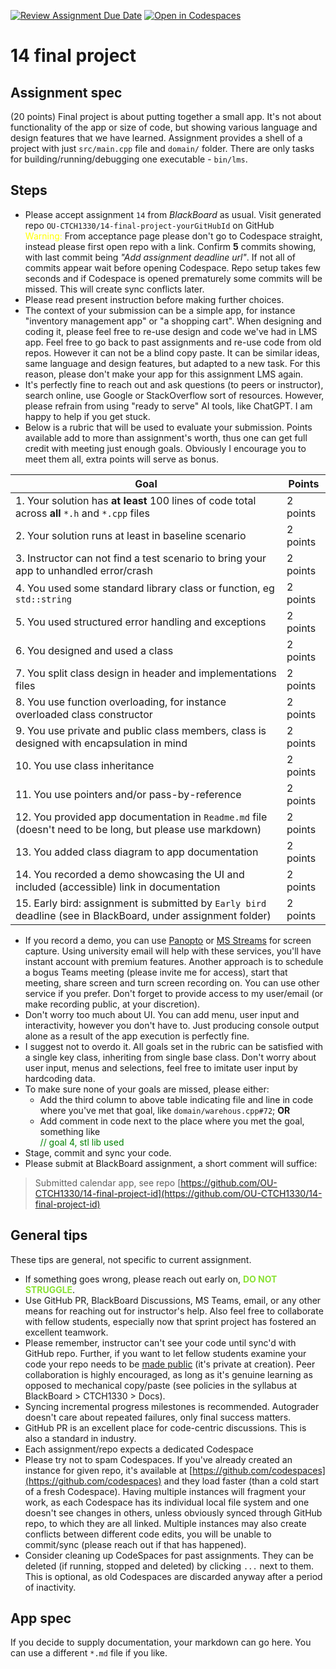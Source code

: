 [![Review Assignment Due Date](https://classroom.github.com/assets/deadline-readme-button-24ddc0f5d75046c5622901739e7c5dd533143b0c8e959d652212380cedb1ea36.svg)](https://classroom.github.com/a/i4EBHNhW)
[![Open in Codespaces](https://classroom.github.com/assets/launch-codespace-7f7980b617ed060a017424585567c406b6ee15c891e84e1186181d67ecf80aa0.svg)](https://classroom.github.com/open-in-codespaces?assignment_repo_id=14945553)
# 14 final project

## Assignment spec

(20 points) Final project is about putting together a small app. It's not about functionality of the app or size of code, but showing various language and design features that we have learned. Assignment provides a shell of a project with just `src/main.cpp` file and `domain/` folder. There are only tasks for building/running/debugging one executable - `bin/lms`.

## Steps

- Please accept assignment `14` from *BlackBoard* as usual. Visit generated repo `OU-CTCH1330/14-final-project-yourGitHubId` on GitHub
<br /><span style='color: yellow'>Warning:</span> From acceptance page please don't go to Codespace straight, instead please first open repo with a link. Confirm **5** commits showing, with last commit being _"Add assignment deadline url"_. If not all of commits appear wait before opening Codespace. Repo setup takes few seconds and if Codespace is opened prematurely some commits will be missed. This will create sync conflicts later. 
- Please read present instruction before making further choices. 
- The context of your submission can be a simple app, for instance "inventory management app" or "a shopping cart". When designing and coding it, please feel free to re-use design and code we've had in LMS app. Feel free to go back to past assignments and re-use code from old repos. However it can not be a blind copy paste. It can be similar ideas, same language and design features, but adapted to a new task. For this reason, please don't make your app for this assignment LMS again. 
- It's perfectly fine to reach out and ask questions (to peers or instructor), search online, use Google or StackOverflow sort of resources. However, please refrain from using "ready to serve" AI tools, like ChatGPT. I am happy to help if you get stuck.
- Below is a rubric that will be used to evaluate your submission. Points available add to more than assignment's worth, thus one can get full credit with meeting just enough goals. Obviously I encourage you to meet them all, extra points will serve as bonus.


| Goal | Points |
| -- | -- |
| 1. Your solution has **at least** 100 lines of code total across **all** `*.h` and `*.cpp` files | 2 points |
| 2. Your solution runs at least in baseline scenario | 2 points |
| 3. Instructor can not find a test scenario to bring your app to unhandled error/crash | 2 points || 3. You used structured code, with various tasks logically structured in properly names functions | 2 points |
| 4. You used some standard library class or function, eg `std::string` | 2 points |
| 5. You used structured error handling and exceptions | 2 points |
| 6. You designed and used a class | 2 points |
| 7. You split class design in header and implementations files | 2 points |
| 8. You use function overloading, for instance overloaded class constructor | 2 points |
| 9. You use private and public class members, class is designed with encapsulation in mind | 2 points |
| 10. You use class inheritance | 2 points |
| 11. You use pointers and/or pass-by-reference | 2 points | 
| 12. You provided app documentation in `Readme.md` file (doesn't need to be long, but please use markdown) | 2 points |
| 13. You added class diagram to app documentation | 2 points | 
| 14. You recorded a demo showcasing the UI and included (accessible) link in documentation | 2 points |
| 15. Early bird: assignment is submitted by `Early bird` deadline (see in BlackBoard, under assignment folder) | 2 points |

- If you record a demo, you can use [Panopto](https://www.panopto.com/) or [MS Streams](https://www.microsoft365.com) for screen capture. Using university email will help with these services, you'll have instant account with premium features. Another approach is to schedule a bogus Teams meeting (please invite me for access), start that meeting, share screen and turn screen recording on. You can use other service if you prefer. Don't forget to provide access to my user/email (or make recording public, at your discretion).
- Don't worry too much about UI. You can add menu, user input and interactivity, however you don't have to. Just producing console output alone as a result of the app execution is perfectly fine.
- I suggest not to overdo it. All goals set in the rubric can be satisfied with a single key class, inheriting from single base class. Don't worry about user input, menus and selections, feel free to imitate user input by hardcoding data.
- To make sure none of your goals are missed, please either:
  - Add the third column to above table indicating file and line in code where you've met that goal, like `domain/warehous.cpp#72`; **OR**
  - Add comment in code next to the place where you met the goal, something like <br /><span style='color: green'>// goal 4, stl lib used</span>
- Stage, commit and sync your code. 
- Please submit at BlackBoard assignment, a short comment will suffice:

> Submitted calendar app, see repo [https://github.com/OU-CTCH1330/14-final-project-id](https://github.com/OU-CTCH1330/14-final-project-id)

## General tips

These tips are general, not specific to current assignment.

- If something goes wrong, please reach out early on, <span style='color: #8ae234'>**DO NOT STRUGGLE**</span>.
- Use GitHub PR, BlackBoard Discussions, MS Teams, email, or any other means for reaching out for instructor's help. Also feel free to collaborate with fellow students, especially now that sprint project has fostered an excellent teamwork. 
- Please remember, instructor can't see your code until sync'd with GitHub repo. Further, if you want to let fellow students examine your code your repo needs to be [made public](https://docs.github.com/en/repositories/managing-your-repositorys-settings-and-features/managing-repository-settings/setting-repository-visibility#changing-a-repositorys-visibility) (it's private at creation). Peer collaboration is highly encouraged, as long as it's genuine learning as opposed to mechanical copy/paste (see policies in the syllabus at BlackBoard > CTCH1330 > Docs).
- Syncing incremental progress milestones is recommended. Autograder doesn't care about repeated failures, only final success matters. 
- GitHub PR is an excellent place for code-centric discussions. This is also a standard in industry.
- Each assignment/repo expects a dedicated Codespace
- Please try not to spam Codespaces. If you've already created an instance for given repo, it's available at  [https://github.com/codespaces](https://github.com/codespaces) and they load faster (than a cold start of a fresh Codespace). Having multiple instances will fragment your work, as each Codespace has its individual local file system and one doesn't see changes in others, unless obviously synced through GitHub repo, to which they are all linked. Multiple instances may also create conflicts between different code edits, you will be unable to commit/sync (please reach out if that has happened).
- Consider cleaning up CodeSpaces for past assignments. They can be deleted (if running, stopped and deleted) by clicking `...` next to them. This is optional, as old Codespaces are discarded anyway after a period of inactivity.  

## App spec

If you decide to supply documentation, your markdown can go here. You can use a different `*.md` file if you like. 